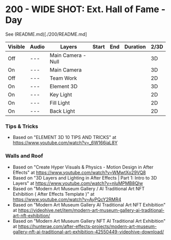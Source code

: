 # 200 - WIDE SHOT: Ext. Hall of Fame - Day

See (README.md)[./200/README.md]

| Visible| Audio | Layers | Start | End | Duration | 2/3D |
| --- | --- | --- | --- | --- | --- | --- |
| Off | --- | Main Camera - Null | | | | 3D |
| On | --- | Main Camera | | | | 3D |
| Off | --- | Team Work | | | | 2D |
| On | --- | Element 3D | | | | 3D |
| On | --- | Key Light | | | | 2D |
| On | --- | Fill Light | | | | 2D |
| On | --- | Back Light | | | | 2D |

### Tips & Tricks

- Based on "ELEMENT 3D 10 TIPS AND TRICKS" at https://www.youtube.com/watch?v=_6W166jaL8Y

### Walls and Roof

- Based on "Create Hyper Visuals & Physics - Motion Design in After Effects" at https://www.youtube.com/watch?v=WMwtXo29VQ8
- Based on "3D Layers and Lighting in After Effects | Part 1: Intro to 3D Layers" at https://www.youtube.com/watch?v=nluMPMB8Qlw
- Based on "Modern Art Museum Gallery / AI Traditional Art NFT Exhibition ( After Effects Template )" at https://www.youtube.com/watch?v=AyPQcY2RMR4
- Based on "Modern Art Museum Gallery AI Traditional Art NFT Exhibition" at https://videohive.net/item/modern-art-museum-gallery-ai-traditional-art-nft-exhibition/
- Based on "Modern Art Museum Gallery NFT AI Traditional Art Exhibition" at https://hunterae.com/after-effects-projects/modern-art-museum-gallery-nft-ai-traditional-art-exhibition-42550449-videohive-download/ 
